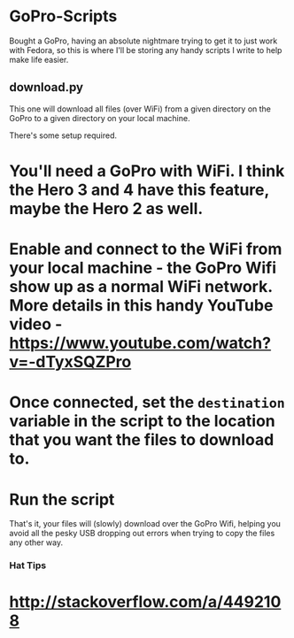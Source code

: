 # GoPro-Scripts

Bought a GoPro, having an absolute nightmare trying to get it to just work with Fedora, so this is where I'll be storing any handy scripts I write to help make life easier.

## download.py

This one will download all files (over WiFi) from a given directory on the GoPro to a given directory on your local machine.

There's some setup required.

# You'll need a GoPro with WiFi. I think the Hero 3 and 4 have this feature, maybe the Hero 2 as well.
# Enable and connect to the WiFi from your local machine - the GoPro Wifi show up as a normal WiFi network. More details in this handy YouTube video - https://www.youtube.com/watch?v=-dTyxSQZPro
# Once connected, set the `destination` variable in the script to the location that you want the files to download to.
# Run the script

That's it, your files will (slowly) download over the GoPro Wifi, helping you avoid all the pesky USB dropping out errors when trying to copy the files any other way.

### Hat Tips

# http://stackoverflow.com/a/4492108
